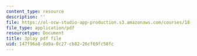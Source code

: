 ```yaml
---
content_type: resource
description: ''
file: https://ol-ocw-studio-app-production.s3.amazonaws.com/courses/18-03sc-differential-equations-fall-2011/147f96a8da9a0c27cb8226cf69fc58fc_3ejfkMHr_DE.pdf
file_type: application/pdf
resourcetype: Document
title: 3play pdf file
uid: 147f96a8-da9a-0c27-cb82-26cf69fc58fc
---
```

